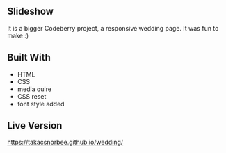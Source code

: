 ## Slideshow
It is a bigger Codeberry project, a responsive wedding page.
It was fun to make :) 

## Built With

- HTML 
- CSS
- media quire
- CSS reset
- font style added

## Live Version

https://takacsnorbee.github.io/wedding/
